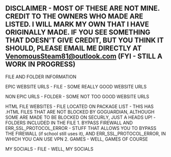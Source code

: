 DISCLAIMER - MOST OF THESE ARE NOT MINE. CREDIT TO THE OWNERS WHO MADE ARE LISTED. I WILL MARK MY OWN THAT I HAVE ORIGINALLY MADE. IF YOU SEE SOMETHING THAT DOESN'T GIVE CREDIT, BUT YOU THINK IT SHOULD, PLEASE EMAIL ME DIRECTLY AT VenomousSteam81@outlook.com (FYI - STILL A WORK IN PROGRESS)
-

FILE AND FOLDER INFORMATION

EPIC WEBSITE URLS - FILE - SOME REALLY GOOD WEBSITE URLS

NON EPIC URLS - FOLDER - SOME NOT TOO GOOD WEBSITE URLS

HTML FILE WEBSITES - FILE LOCATED ON PACKAGE LIST - THIS HAS .HTML FILES THAT ARE NOT BLOCKED BY GOGUARDIAN, ALTHOUGH SOME ARE MADE TO BE BLOCKED ON SECURLY, JUST A HEADS UP!
-FOLDERS INCLUDED IN THE FILE
	1. BYPASS FIREWALL AND ERR_SSL_PROTOCOL_ERROR - STUFF THAT ALLOWS YOU TO BYPASS THE FIREWALL (if school still uses it), AND ERR_SSL_PROTOCOL_ERROR, IN WHICH YOU CAN USE VPN
	2. GAMES - WELL, GAMES OF COURSE

MY SOCIALS - FILE - WELL, MY SOCIALS
